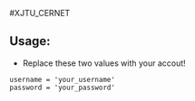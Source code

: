 #XJTU_CERNET

## Usage:
* Replace these two values with your accout!
```
username = 'your_username'
password = 'your_password'
```